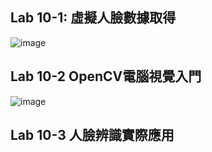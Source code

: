 ## Lab 10-1: 虛擬人臉數據取得

![image](https://user-images.githubusercontent.com/100060507/205476482-1126bea0-2f1e-4547-8c04-55cc3b43d7b5.png)

## Lab 10-2 OpenCV電腦視覺入門
![image](https://user-images.githubusercontent.com/100060507/205477546-c5489561-cabc-4272-b57c-0fde69220b03.png)

## Lab 10-3 人臉辨識實際應用
